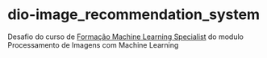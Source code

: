 # dio-image_recommendation_system
Desafio do curso de [Formação Machine Learning Specialist](https://www.dio.me/curso-machine-learning) do modulo Processamento de Imagens com Machine Learning
